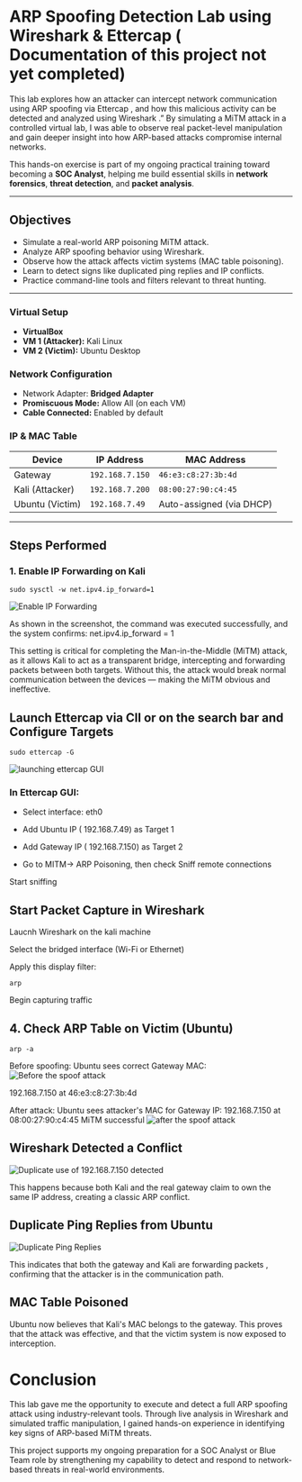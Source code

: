 #  ARP Spoofing Detection Lab using Wireshark & Ettercap ( Documentation of this project not yet completed)



This lab explores how an attacker can intercept network communication using ARP spoofing via Ettercap , and how this malicious activity can be detected and analyzed using Wireshark .” By simulating a MiTM attack in a controlled virtual lab, I was able to observe real packet-level manipulation and gain deeper insight into how ARP-based attacks compromise internal networks.

This hands-on exercise is part of my ongoing practical training toward becoming a **SOC Analyst**, helping me build essential skills in **network forensics**, **threat detection**, and **packet analysis**.

---

## Objectives

- Simulate a real-world ARP poisoning MiTM attack.
- Analyze ARP spoofing behavior using Wireshark.
- Observe how the attack affects victim systems (MAC table poisoning).
- Learn to detect signs like duplicated ping replies and IP conflicts.
- Practice command-line tools and filters relevant to threat hunting.

---

###  Virtual Setup

- **VirtualBox**
- **VM 1 (Attacker):** Kali Linux
- **VM 2 (Victim):** Ubuntu Desktop

### Network Configuration

- Network Adapter: **Bridged Adapter**
- **Promiscuous Mode:** Allow All (on each VM)
- **Cable Connected:** Enabled by default

### IP & MAC Table

| Device    | IP Address        | MAC Address             |
|-----------|-------------------|--------------------------|
| Gateway   | `192.168.7.150`   | `46:e3:c8:27:3b:4d`      |
| Kali (Attacker) | `192.168.7.200`   | `08:00:27:90:c4:45`      |
| Ubuntu (Victim) | `192.168.7.49`    | Auto-assigned (via DHCP) |

---

## Steps Performed

### 1. Enable IP Forwarding on Kali

```
sudo sysctl -w net.ipv4.ip_forward=1
```
![Enable IP Forwarding](Screnshotslog4j/Screenshot2025-06-03100754.png)


As shown in the screenshot, the command was executed successfully, and the system confirms:
net.ipv4.ip_forward = 1

This setting is critical for completing the Man-in-the-Middle (MiTM) attack, as it allows Kali to act as a transparent bridge, intercepting and forwarding packets between both targets. Without this, the attack would break normal communication between the devices — making the MiTM obvious and ineffective.

## Launch Ettercap via ClI or on the search bar and Configure Targets

```
sudo ettercap -G
```

![launching ettercap GUI](addScrenshotfolderforthisproject/ettercapscreenshot)

### In Ettercap GUI:

- Select interface: eth0

- Add Ubuntu IP ( 192.168.7.49) as Target 1

- Add Gateway IP ( 192.168.7.150) as Target 2

- Go to MITM→ ARP Poisoning, then check Sniff remote connections

Start sniffing

## Start Packet Capture in Wireshark

Laucnh Wireshark on the kali machine

Select the bridged interface (Wi-Fi or Ethernet)

Apply this display filter:

```
arp
```

Begin capturing traffic

## 4. Check ARP Table on Victim (Ubuntu)
```
arp -a
```

Before spoofing: Ubuntu sees correct Gateway MAC:
![Before the spoof attack](addScrenshotfolderforthisproject/beforetheattack)

192.168.7.150 at 46:e3:c8:27:3b:4d

After attack: Ubuntu sees attacker's MAC for Gateway IP:
192.168.7.150 at 08:00:27:90:c4:45 MiTM successful
![after the spoof attack](addScrenshotfolderforthisproject/aftertheattack)


## Wireshark Detected a Conflict
![Duplicate use of 192.168.7.150 detected](addScrenshotfolderforthisproject/addDuplicatephoto)

This happens because both Kali and the real gateway claim to own the same IP address, creating a classic ARP conflict.

## Duplicate Ping Replies from Ubuntu
![ Duplicate Ping Replies ](addScrenshotfolderforthisproject/DuplicatePingRepliesscreensho)

This indicates that both the gateway and Kali are forwarding packets , confirming that the attacker is in the communication path.

## MAC Table Poisoned
Ubuntu now believes that Kali's MAC belongs to the gateway. This proves that the attack was effective, and that the victim system is now exposed to interception.

# Conclusion 

This lab gave me the opportunity to execute and detect a full ARP spoofing attack using industry-relevant tools. Through live analysis in Wireshark and simulated traffic manipulation, I gained hands-on experience in identifying key signs of ARP-based MiTM threats.

This project supports my ongoing preparation for a SOC Analyst or Blue Team role by strengthening my capability to detect and respond to network-based threats in real-world environments.
